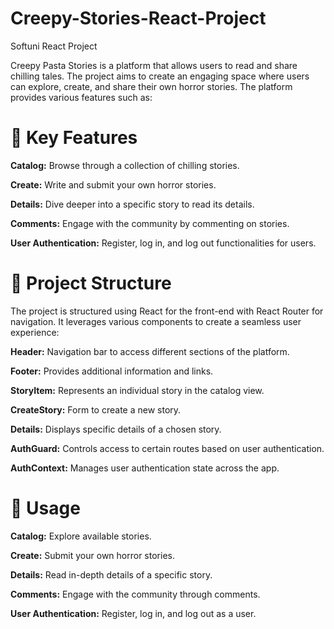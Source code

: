 # Creepy-Stories-React-Project
Softuni React Project

Creepy Pasta Stories is a platform that allows users to read and share chilling tales. The project aims to create an engaging space where users can explore, create, and share their own horror stories. The platform provides various features such as:

# 🔑 Key Features
**Catalog:** Browse through a collection of chilling stories.

**Create:** Write and submit your own horror stories.

**Details:** Dive deeper into a specific story to read its details.

**Comments:** Engage with the community by commenting on stories.

**User Authentication:** Register, log in, and log out functionalities for users.

# 🧱 Project Structure
The project is structured using React for the front-end with React Router for navigation. It leverages various components to create a seamless user experience:

**Header:** Navigation bar to access different sections of the platform.

**Footer:** Provides additional information and links.

**StoryItem:** Represents an individual story in the catalog view.

**CreateStory:** Form to create a new story.

**Details:** Displays specific details of a chosen story.

**AuthGuard:** Controls access to certain routes based on user authentication.

**AuthContext:** Manages user authentication state across the app.  

# 📖 Usage
**Catalog:** Explore available stories.

**Create:** Submit your own horror stories.

**Details:** Read in-depth details of a specific story.

**Comments:** Engage with the community through comments.

**User Authentication:** Register, log in, and log out as a user.  


